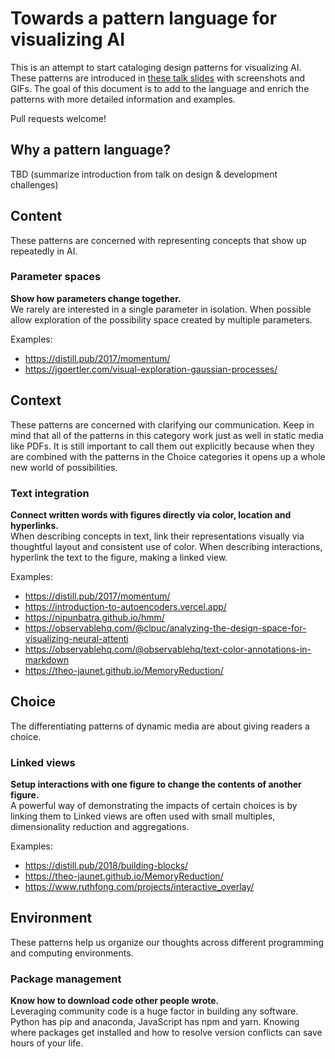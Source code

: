 # Towards a pattern language for visualizing AI

This is an attempt to start cataloging design patterns for visualizing AI. These patterns are introduced in [these talk slides](https://docs.google.com/presentation/d/1h8pubQ4v8cZelU72wvAjvg4566rxa0p93U6eQ9x_OmU/edit#slide=id.p) with screenshots and GIFs. The goal of this document is to add to the language and enrich the patterns with more detailed information and examples. 

Pull requests welcome! 

## Why a pattern language?
TBD (summarize introduction from talk on design & development challenges)

## Content
These patterns are concerned with representing concepts that show up repeatedly in AI.

### Parameter spaces
**Show how parameters change together.**  
We rarely are interested in a single parameter in isolation. When possible allow exploration of the possibility space created by multiple parameters.

Examples: 
* https://distill.pub/2017/momentum/
* https://jgoertler.com/visual-exploration-gaussian-processes/




## Context
These patterns are concerned with clarifying our communication. Keep in mind that all of the patterns in this category work just as well in static media like PDFs. It is still important to call them out explicitly because when they are combined with the patterns in the Choice categories it opens up a whole new world of possibilities.

### Text integration
**Connect written words with figures directly via color, location and hyperlinks.**  
When describing concepts in text, link their representations visually via thoughtful layout and consistent use of color. When describing interactions, hyperlink the text to the figure, making a linked view.

Examples:  
* https://distill.pub/2017/momentum/
* https://introduction-to-autoencoders.vercel.app/
* https://nipunbatra.github.io/hmm/
* https://observablehq.com/@clpuc/analyzing-the-design-space-for-visualizing-neural-attenti
* https://observablehq.com/@observablehq/text-color-annotations-in-markdown
* https://theo-jaunet.github.io/MemoryReduction/


## Choice
The differentiating patterns of dynamic media are about giving readers a choice. 

### Linked views
**Setup interactions with one figure to change the contents of another figure.**  
A powerful way of demonstrating the impacts of certain choices is by linking them to 
Linked views are often used with small multiples, dimensionality reduction and aggregations.

Examples: 
* https://distill.pub/2018/building-blocks/
* https://theo-jaunet.github.io/MemoryReduction/
* https://www.ruthfong.com/projects/interactive_overlay/


## Environment
These patterns help us organize our thoughts across different programming and computing environments.

### Package management
**Know how to download code other people wrote.**  
Leveraging community code is a huge factor in building any software. Python has pip and anaconda, JavaScript has npm and yarn. 
Knowing where packages get installed and how to resolve version conflicts can save hours of your life.


